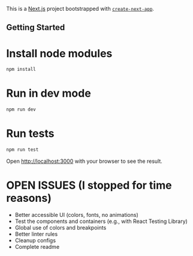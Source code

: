 This is a [Next.js](https://nextjs.org) project bootstrapped with [`create-next-app`](https://nextjs.org/docs/pages/api-reference/create-next-app).

## Getting Started

# Install node modules

```bash
npm install
```

# Run in dev mode
```bash
npm run dev
```

# Run tests
```bash
npm run test
```

Open [http://localhost:3000](http://localhost:3000) with your browser to see the result.

# OPEN ISSUES (I stopped for time reasons)

- Better accessible UI (colors, fonts, no animations)
- Test the components and containers (e.g., with React Testing Library)
- Global use of colors and breakpoints
- Better linter rules
- Cleanup configs
- Complete readme
